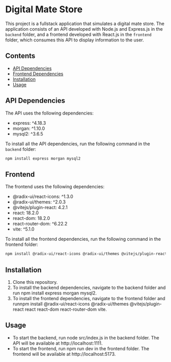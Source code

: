 # Digital Mate Store

This project is a fullstack application that simulates a digital mate store. The application consists of an API developed with Node.js and Express.js in the `backend` folder, and a frontend developed with React.js in the `frontend` folder, which consumes this API to display information to the user.

## Contents

- [API Dependencies](#api-dependencies)
- [Frontend Dependencies](#frontend-dependencies)
- [Installation](#installation)
- [Usage](#usage)

## API Dependencies

The API uses the following dependencies:

- express: ^4.18.3
- morgan: ^1.10.0
- mysql2: ^3.6.5

To install all the API dependencies, run the following command in the `backend` folder:

```sh
npm install express morgan mysql2
```
## Frontend

The frontend uses the following dependencies:

- @radix-ui/react-icons: ^1.3.0
- @radix-ui/themes: ^2.0.3
- @vitejs/plugin-react: 4.2.1
- react: 18.2.0
- react-dom: 18.2.0
- react-router-dom: ^6.22.2
- vite: ^5.1.0

To install all the frontend dependencies, run the following command in the frontend folder:

```sh
npm install @radix-ui/react-icons @radix-ui/themes @vitejs/plugin-react react react-dom react-router-dom vite
```

## Installation
1. Clone this repository.
2. To install the backend dependencies, navigate to the backend folder and run npm install express morgan mysql2.
3. To install the frontend dependencies, navigate to the frontend folder and runnpm install @radix-ui/react-icons @radix-ui/themes @vitejs/plugin-react react react-dom react-router-dom vite.

## Usage
- To start the backend, run node src/index.js in the backend folder. The API will be available at http://localhost:1111.
- To start the frontend, run npm run dev in the frontend folder. The frontend will be available at http://localhost:5173.
